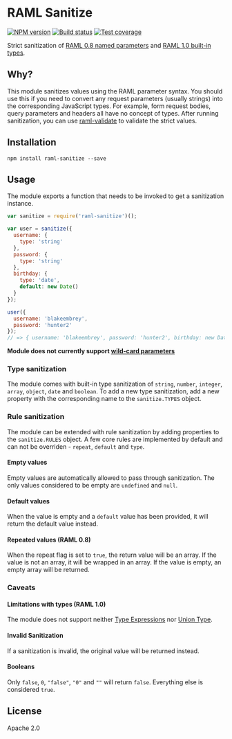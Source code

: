# RAML Sanitize

[![NPM version][npm-image]][npm-url]
[![Build status][travis-image]][travis-url]
[![Test coverage][coveralls-image]][coveralls-url]

Strict sanitization of [RAML 0.8 named parameters](https://github.com/raml-org/raml-spec/blob/master/versions/raml-08/raml-08.md#named-parameters) and [RAML 1.0 built-in types](https://github.com/raml-org/raml-spec/blob/master/versions/raml-10/raml-10.md#built-in-types).

## Why?

This module sanitizes values using the RAML parameter syntax. You should use this if you need to convert any request parameters (usually strings) into the corresponding JavaScript types. For example, form request bodies, query parameters and headers all have no concept of types. After running sanitization, you can use [raml-validate](https://github.com/mulesoft/node-raml-validate) to validate the strict values.

## Installation

```shell
npm install raml-sanitize --save
```

## Usage

The module exports a function that needs to be invoked to get a sanitization instance.

```javascript
var sanitize = require('raml-sanitize')();

var user = sanitize({
  username: {
    type: 'string'
  },
  password: {
    type: 'string'
  },
  birthday: {
    type: 'date',
    default: new Date()
  }
});

user({
  username: 'blakeembrey',
  password: 'hunter2'
});
// => { username: 'blakeembrey', password: 'hunter2', birthday: new Date() }
```

**Module does not currently support [wild-card parameters](https://github.com/raml-org/raml-spec/blob/master/raml-0.8.md#headers)**

### Type sanitization

The module comes with built-in type sanitization of `string`, `number`, `integer`, `array`, `object`, `date` and `boolean`. To add a new type sanitization, add a new property with the corresponding name to the `sanitize.TYPES` object.

### Rule sanitization

The module can be extended with rule sanitization by adding properties to the `sanitize.RULES` object. A few core rules are implemented by default and can not be overriden - `repeat`, `default` and `type`.

#### Empty values

Empty values are automatically allowed to pass through sanitization. The only values considered to be empty are `undefined` and `null`.

#### Default values

When the value is empty and a `default` value has been provided, it will return the default value instead.

#### Repeated values (RAML 0.8)

When the repeat flag is set to `true`, the return value will be an array. If the value is not an array, it will be wrapped in an array. If the value is empty, an empty array will be returned.

### Caveats

#### Limitations with types (RAML 1.0)

The module does not support neither [Type Expressions](https://github.com/raml-org/raml-spec/blob/master/versions/raml-10/raml-10.md#type-expressions) nor [Union Type](https://github.com/raml-org/raml-spec/blob/master/versions/raml-10/raml-10.md#union-type).

#### Invalid Sanitization

If a sanitization is invalid, the original value will be returned instead.

#### Booleans

Only `false`, `0`, `"false"`, `"0"` and `""` will return `false`. Everything else is considered `true`.

## License

Apache 2.0

[npm-image]: https://img.shields.io/npm/v/raml-sanitize.svg?style=flat
[npm-url]: https://npmjs.org/package/raml-sanitize
[travis-image]: https://img.shields.io/travis/mulesoft/node-raml-sanitize.svg?style=flat
[travis-url]: https://travis-ci.org/mulesoft/node-raml-sanitize
[coveralls-image]: https://img.shields.io/coveralls/mulesoft/node-raml-sanitize.svg?style=flat
[coveralls-url]: https://coveralls.io/r/mulesoft/node-raml-sanitize?branch=master
